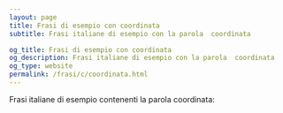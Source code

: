 ```yaml
---
layout: page
title: Frasi di esempio con coordinata 
subtitle: Frasi italiane di esempio con la parola  coordinata

og_title: Frasi di esempio con coordinata 
og_description: Frasi italiane di esempio con la parola  coordinata
og_type: website
permalink: /frasi/c/coordinata.html
---
```


Frasi italiane di esempio contenenti la parola coordinata:


